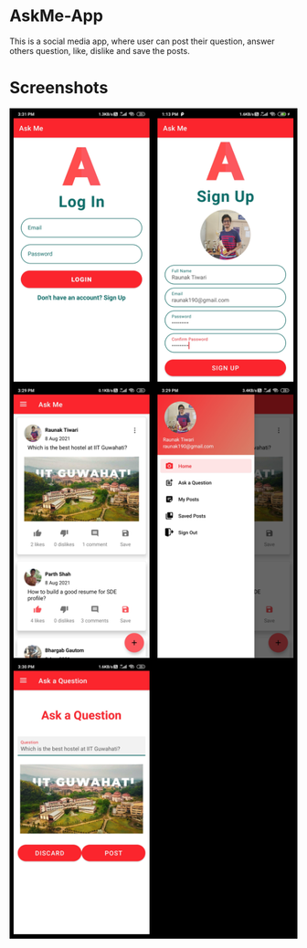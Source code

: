 # AskMe-App
This is a social media app, where user can post their question, answer others question, like, dislike and save the posts.

# Screenshots
<table bgcolor = 'black'><tr><td>
  <img src = "Screenshots/login.jpg" width = 300>
  </td>
  <td>
  <img src = "Screenshots/signup.jpg" width = 300>
</td></tr>

<tr><td>
  <img src = "Screenshots/home.jpg" width = 300>
  </td>
  <td>
  <img src = "Screenshots/sidebar.jpg" width = 300>
</td></tr>
<tr><td>  
  <img src = "Screenshots/postques.jpg" width = 300>
</td></tr>
</table>

